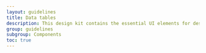 ```yaml
---
layout: guidelines
title: Data tables
description: This design kit contains the essential UI elements for designing, prototyping and building Orange products and services on the web.
group: guidelines
subgroup: Components
toc: true
---
```

